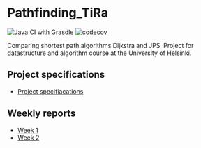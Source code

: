 # Pathfinding_TiRa
![Java CI with Grasdle](https://github.com/eevib/Pathfinding_TiRa/workflows/Java%20CI%20with%20Gradle/badge.svg)
[![codecov](https://codecov.io/gh/eevib/Pathfinding_TiRa/branch/main/graph/badge.svg?token=QY41EJLVWL)](https://codecov.io/gh/eevib/Pathfinding_TiRa)

Comparing shortest path algorithms Dijkstra and JPS. Project for datastructure and algorithm course at the University of Helsinki.

## Project specifications
* [Project specifiacations](https://github.com/eevib/Pathfinding_TiRa/blob/main/documentation/project_specification.md)

## Weekly reports
* [Week 1](https://github.com/eevib/Pathfinding_TiRa/blob/main/documentation/weekly_report_1.md)
* [Week 2](https://github.com/eevib/Pathfinding_TiRa/blob/main/documentation/weekly_report_2.md)

